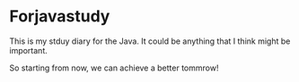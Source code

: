 # Forjavastudy

This is my stduy diary for the Java.  It could be anything that I think might be important.

So starting from now, we can achieve a better tommrow!
